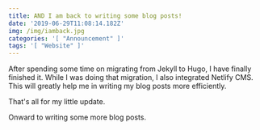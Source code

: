 ```yaml
---
title: AND I am back to writing some blog posts!
date: '2019-06-29T11:08:14.182Z'
img: /img/iamback.jpg
categories: '[ "Announcement" ]'
tags: '[ "Website" ]'
---
```

After spending some time on migrating from Jekyll to Hugo, I have finally finished it. While I was doing that migration, I also integrated Netlify CMS. This will greatly help me in writing my blog posts more efficiently.

That's all for my little update.

Onward to writing some more blog posts.
